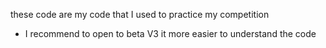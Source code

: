 these code are my code that I used to practice my competition
- I recommend to open to beta V3 it more easier to understand the code
